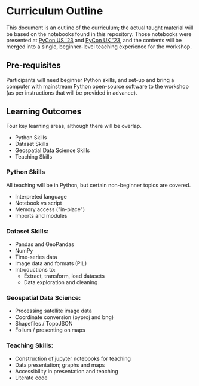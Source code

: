 # Curriculum Outline

This document is an outline of the curriculum; the actual taught material will be based on the notebooks found in this repository.
Those notebooks were presented at [PyCon US '23](https://youtu.be/rdyM6WDPzCY?feature=shared) and [PyCon UK '23](https://youtu.be/Sbkdf6vl6n0?feature=shared), and the contents will be merged into a single, beginner-level teaching experience for the workshop.

## Pre-requisites

Participants will need beginner Python skills, and set-up and bring a computer with mainstream Python open-source software to the workshop (as per instructions that will be provided in advance).

## Learning Outcomes

Four key learning areas, although there will be overlap.

- Python Skills
- Dataset Skills
- Geospatial Data Science Skills
- Teaching Skills

### Python Skills

All teaching will be in Python, but certain non-beginner topics are covered.

- Interpreted language
- Notebook vs script
- Memory access ("in-place")
- Imports and modules

### Dataset Skills:

- Pandas and GeoPandas
- NumPy
- Time-series data
- Image data and formats (PIL)
- Introductions to:
    - Extract, transform, load datasets
    - Data exploration and cleaning

### Geospatial Data Science:

- Processing satellite image data
- Coordinate conversion (pyproj and bng)
- Shapefiles / TopoJSON
- Folium / presenting on maps

### Teaching Skills:

- Construction of jupyter notebooks for teaching
- Data presentation; graphs and maps
- Accessibility in presentation and teaching
- Literate code


